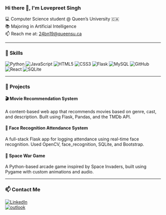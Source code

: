 ### Hi there 👋, I'm Lovepreet Singh

💻 Computer Science student @ Queen’s University 🇨🇦  
📚 Majoring in Artificial Intelligence  
📫 Reach me at: 24bn19@queensu.ca 

---

### 🔧 Skills
![Python](https://img.shields.io/badge/-Python-black?style=flat&logo=python)
![JavaScript](https://img.shields.io/badge/-JavaScript-black?style=flat&logo=javascript)
![HTML5](https://img.shields.io/badge/-HTML5-E34F26?style=flat&logo=html5)
![CSS3](https://img.shields.io/badge/-CSS3-1572B6?style=flat&logo=css3)
![Flask](https://img.shields.io/badge/-Flask-000000?style=flat&logo=flask)
![MySQL](https://img.shields.io/badge/-MySQL-4479A1?style=flat&logo=mysql)
![GitHub](https://img.shields.io/badge/-GitHub-181717?style=flat&logo=github)
![React](https://img.shields.io/badge/-React-20232A?style=flat&logo=react)
![SQLite](https://img.shields.io/badge/-SQLite-003B57?style=flat&logo=sqlite)

---

### 🚀 Projects

#### 🎬 Movie Recommendation System
A content-based web app that recommends movies based on genre, cast, and description. Built using Flask, Pandas, and the TMDb API.  

#### 🧠 Face Recognition Attendance System
A full-stack Flask app for logging attendance using real-time face recognition. Used OpenCV, face_recognition, SQLite, and Bootstrap.  

#### 🌌 Space War Game
A Python-based arcade game inspired by Space Invaders, built using Pygame with custom animations and audio.  

---

### 📫 Contact Me
[![LinkedIn](https://img.shields.io/badge/-LinkedIn-0077B5?style=flat&logo=linkedin&logoColor=white)](https://www.linkedin.com/in/love-24bn19)  
[![outlook](https://img.shields.io/badge/-Email-red?style=flat&logo=gmail&logoColor=white)](mailto:24bn19@queensu.cal)
